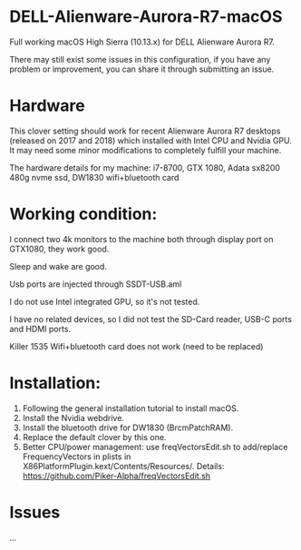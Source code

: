 # DELL-Alienware-Aurora-R7-macOS
Full working macOS High Sierra (10.13.x) for DELL Alienware Aurora R7. 

There may still exist some issues in this configuration, if you have any problem or improvement, you can share it through submitting an issue.

# Hardware
This clover setting should work for recent Alienware Aurora R7 desktops  (released on 2017 and 2018) which installed with Intel CPU and Nvidia GPU. It may need some minor modifications to completely fulfill your machine.

The hardware details for my machine: i7-8700, GTX 1080, Adata sx8200 480g nvme ssd, DW1830 wifi+bluetooth card

# Working condition:
I connect two 4k monitors to the machine both through display port on GTX1080, they work good. 

Sleep and wake are good.

Usb ports are injected through SSDT-USB.aml

I do not use Intel integrated GPU, so it's not tested. 

I have no related devices, so I did not test the SD-Card reader, USB-C ports and HDMI ports. 

Killer 1535 Wifi+bluetooth card does not work (need to be replaced)

# Installation:

1. Following the general installation tutorial to install macOS. 
2. Install the Nvidia webdrive.
3. Install the bluetooth drive for DW1830 (BrcmPatchRAM).
4. Replace the default clover by this one.
5. Better CPU/power management: use freqVectorsEdit.sh to add/replace FrequencyVectors in plists in X86PlatformPlugin.kext/Contents/Resources/. Details: https://github.com/Piker-Alpha/freqVectorsEdit.sh

# Issues
...
